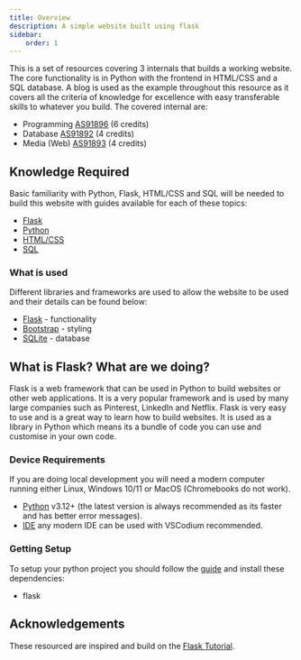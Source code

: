 ```yaml
---
title: Overview
description: A simple website built using flask
sidebar:
    order: 1
---
```


This is a set of resources covering 3 internals that builds a working website. The core functionality is in Python with the frontend in HTML/CSS and a SQL database. A blog is used as the example throughout this resource as it covers all the criteria of knowledge for excellence with easy transferable skills to whatever you build. The covered internal are:

- Programming [AS91896](https://www.nzqa.govt.nz/nqfdocs/ncea-resource/achievements/2019/as91896.pdf) (6 credits)
- Database [AS91892](https://www.nzqa.govt.nz/nqfdocs/ncea-resource/achievements/2019/as91892.pdf) (4 credits)
- Media (Web) [AS91893](https://www.nzqa.govt.nz/nqfdocs/ncea-resource/achievements/2019/as91893.pdf) (4 credits)

## Knowledge Required

Basic familiarity with Python, Flask, HTML/CSS and SQL will be needed to build this website with guides available for each of these topics:

- [Flask](/guides/python/flask)
- [Python](/guides/python/)
- [HTML/CSS](/guides/web/)
- [SQL](/guides/sql/)

### What is used

Different libraries and frameworks are used to allow the website to be used and their details can be found below:

- [Flask](https://flask.palletsprojects.com/en/3.0.x/) - functionality
- [Bootstrap](https://getbootstrap.com) - styling
- [SQLite](https://www.sqlite.org/index.html) - database

## What is Flask? What are we doing?

Flask is a web framework that can be used in Python to build websites or other web applications. It is a very popular framework and is used by many large companies such as Pinterest, LinkedIn and Netflix. Flask is very easy to use and is a great way to learn how to build websites. It is used as a library in Python which means its a bundle of code you can use and customise in your own code.

### Device Requirements

If you are doing local development you will need a modern computer running either Linux, Windows 10/11 or MacOS (Chromebooks do not work).

- [Python](https://python.org/downloads) v3.12+ (the latest version is always recommended as its faster and has better error messages).
- [IDE](https://vscodium.com) any modern IDE can be used with VSCodium recommended.

### Getting Setup

To setup your python project you should follow the [guide](/guides/python/setting-up) and install these dependencies:

- flask

## Acknowledgements

These resourced are inspired and build on the [Flask Tutorial](https://flask.palletsprojects.com/en/3.0.x/tutorial/).